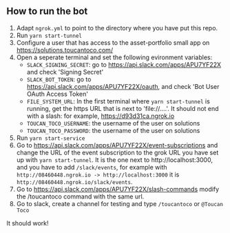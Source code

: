 ## How to run the bot

1. Adapt `ngrok.yml` to point to the directory where you have put this repo.
2. Run `yarn start-tunnel`
4. Configure a user that has access to the asset-portfolio small app on https://solutions.toucantoco.com/
5. Open a seperate terminal and set the following evironment variables:
    - `SLACK_SIGNING_SECRET`:  go to https://api.slack.com/apps/APU7YF22X and check 'Signing Secret' 
    - `SLACK_BOT_TOKEN`: go to https://api.slack.com/apps/APU7YF22X/oauth, and check 'Bot User OAuth Access Token'
    - `FILE_SYSTEM_URL`: In the first terminal where `yarn start-tunnel` is running, get the https URL that is next to 'file://....'. It should not end with a slash: for example, https://d93d31ca.ngrok.io
    - `TOUCAN_TOCO_USERNAME`: the username of the user on solutions
    - `TOUCAN_TOCO_PASSWORD`: the username of the user on solutions
6. Run `yarn start-service`
7. Go to https://api.slack.com/apps/APU7YF22X/event-subscriptions and change the URL of the event subscription to the grok URL you have set up with `yarn start-tunnel`. 
It is the one next to http://localhost:3000, and you have to add `/slack/events`, for example with `http://08460448.ngrok.io -> http://localhost:3000` it is `http://08460448.ngrok.io/slack/events`.
7. Go to https://api.slack.com/apps/APU7YF22X/slash-commands modify the /toucantoco command with the same url.
8. Go to slack, create a channel for testing and type `/toucantoco` or `@Toucan Toco`

It should work!
